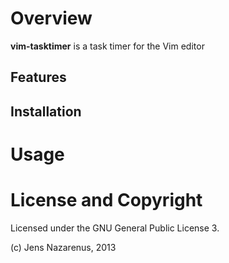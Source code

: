 Overview
=============
**vim-tasktimer** is a task timer for the Vim editor

Features
--------

Installation
------------

Usage
=====

License and Copyright
=====================
Licensed under the GNU General Public License 3.

(c) Jens Nazarenus, 2013
